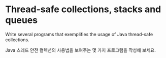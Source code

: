 # Thread-safe collections, stacks and queues

Write several programs that exemplifies the usage of Java thread-safe collections.

Java 스레드 안전 컬렉션의 사용법을 보여주는 몇 가지 프로그램을 작성해 보세요.
